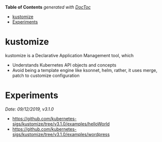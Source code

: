 <!-- START doctoc generated TOC please keep comment here to allow auto update -->
<!-- DON'T EDIT THIS SECTION, INSTEAD RE-RUN doctoc TO UPDATE -->
**Table of Contents**  *generated with [DocToc](https://github.com/thlorenz/doctoc)*

- [kustomize](#kustomize)
- [Experiments](#experiments)

<!-- END doctoc generated TOC please keep comment here to allow auto update -->

# kustomize

kustomize is a Declarative Application Management tool, which
- Understands Kubernetes API objects and concepts
- Avoid being a template engine like ksonnet, helm, rather, it uses merge, patch to customize configuration

# Experiments

*Date: 09/12/2019, v3.1.0*

- https://github.com/kubernetes-sigs/kustomize/tree/v3.1.0/examples/helloWorld
- https://github.com/kubernetes-sigs/kustomize/tree/v3.1.0/examples/wordpress
